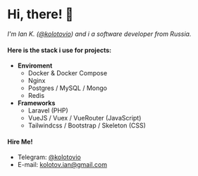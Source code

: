 # Hi, there! 👋

_I'm Ian K. ([@kolotovio](https://github.com/kolotovio)) and i a software developer from Russia._

#### Here is the stack i use for projects:

- **Enviroment**
    - Docker & Docker Compose
    - Nginx
    - Postgres / MySQL / Mongo
    - Redis
- **Frameworks**
    - Laravel (PHP)
    - VueJS / Vuex / VueRouter (JavaScript)
    - Tailwindcss / Bootstrap / Skeleton (CSS)

#### Hire Me!
- Telegram: [@kolotovio](https://t.me/kolotovio)
- E-mail: [kolotov.ian@gmail.com](mailto:kolotov.ian@gmail.com)
